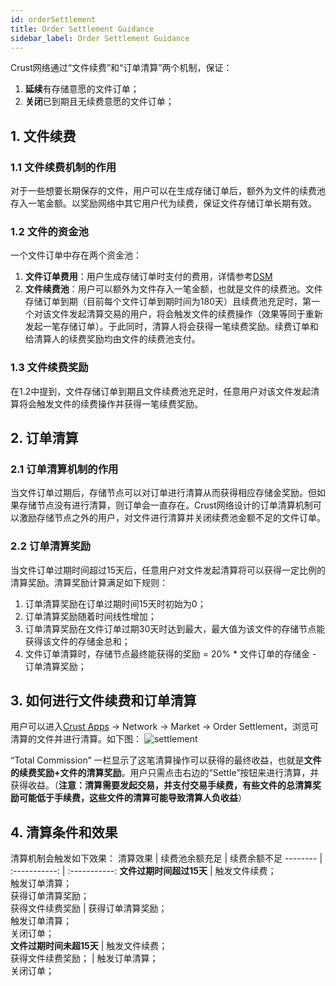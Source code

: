 ```yaml
---
id: orderSettlement
title: Order Settlement Guidance
sidebar_label: Order Settlement Guidance
---
```


Crust网络通过“文件续费”和“订单清算”两个机制，保证：
1. **延续**有存储意愿的文件订单；
2. **关闭**已到期且无续费意愿的文件订单；


## 1. 文件续费

### 1.1 文件续费机制的作用
对于一些想要长期保存的文件，用户可以在生成存储订单后，额外为文件的续费池存入一笔金额。以奖励网络中其它用户代为续费，保证文件存储订单长期有效。

### 1.2 文件的资金池
一个文件订单中存在两个资金池：
1. **文件订单费用**：用户生成存储订单时支付的费用，详情参考[DSM](https://wiki.crust.network/docs/en/DSM)
2. **文件续费池**：用户可以额外为文件存入一笔金额，也就是文件的续费池。文件存储订单到期（目前每个文件订单到期时间为180天）且续费池充足时，第一个对该文件发起清算交易的用户，将会触发文件的续费操作（效果等同于重新发起一笔存储订单）。于此同时，清算人将会获得一笔续费奖励。续费订单和给清算人的续费奖励均由文件的续费池支付。

### 1.3 文件续费奖励
在1.2中提到，文件存储订单到期且文件续费池充足时，任意用户对该文件发起清算将会触发文件的续费操作并获得一笔续费奖励。


## 2. 订单清算

### 2.1 订单清算机制的作用
当文件订单过期后，存储节点可以对订单进行清算从而获得相应存储金奖励。但如果存储节点没有进行清算，则订单会一直存在。Crust网络设计的订单清算机制可以激励存储节点之外的用户，对文件进行清算并关闭续费池金额不足的文件订单。

### 2.2 订单清算奖励

当文件订单过期时间超过15天后，任意用户对文件发起清算将可以获得一定比例的清算奖励。清算奖励计算满足如下规则：
1. 订单清算奖励在订单过期时间15天时初始为0；
2. 订单清算奖励随着时间线性增加；
3. 订单清算奖励在文件订单过期30天时达到最大，最大值为该文件的存储节点能获得该文件的存储金总和；
4. 文件订单清算时，存储节点最终能获得的奖励 = 20% * 文件订单的存储金 - 订单清算奖励；

## 3. 如何进行文件续费和订单清算

用户可以进入[Crust Apps](https://apps.crust.network/?rpc=wss%3A%2F%2Fapi-maxwell.crust.network#/market/settlements) -> Network -> Market -> Order Settlement，浏览可清算的文件并进行清算。如下图：
![settlement](https://crust-data.oss-cn-shanghai.aliyuncs.com/wiki/storage/settlement.png)

“Total Commission” 一栏显示了这笔清算操作可以获得的最终收益，也就是**文件的续费奖励+文件的清算奖励**。用户只需点击右边的“Settle”按钮来进行清算，并获得收益。（**注意：清算需要发起交易，并支付交易手续费，有些文件的总清算奖励可能低于手续费，这些文件的清算可能导致清算人负收益**）

## 4. 清算条件和效果
清算机制会触发如下效果：
 清算效果  | 续费池余额充足     |     续费余额不足
 -------- | :-----------:  | :-----------: 
**文件过期时间超过15天**     | 触发文件续费；<br> 触发订单清算；<br> 获得订单清算奖励；<br> 获得文件续费奖励 | 获得订单清算奖励；<br> 触发订单清算；<br> 关闭订单；   
**文件过期时间未超15天**     | 触发文件续费；<br> 获得文件续费奖励；     | 触发订单清算；<br> 关闭订单；   
